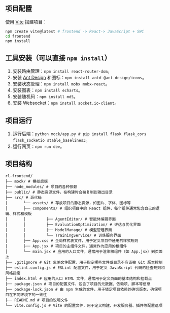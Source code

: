 ## 项目配置

使用 [Vite](https://vitejs.cn/vite3-cn/guide/) 搭建项目：
```bash
npm create vite@latest # frontend -> React-> JavaScript + SWC
cd frontend
npm install
```

## 工具安装（可以直接 `npm install`）

1. 安装路由管理：`npm install react-router-dom`。
2. 安装 [Ant Design](https://ant.design/docs/react/use-with-vite-cn) 和图标：`npm install antd @ant-design/icons`。
3. 安装状态管理：`npm install mobx mobx-react`。
4. 安装图表：`npm install echarts`。
5. 安装随机码：`npm install md5`。
6. 安装 Websocket：`npm install socket.io-client`。

## 项目运行

1. 运行后端：`python mock/app.py # pip install flask flask_cors flask_socketio stable_baselines3`。
2. 运行网页：`npm run dev`。

## 项目结构

```
rl-frontend/  
├── mock/ # 模拟后端  
├── node_modules/ # 项目的各种依赖  
├── public/ # 静态资源文件，在构建时会被复制到输出目录  
├── src/ # 源代码  
│       └── assets/ # 存放项目的静态资源，如图片、字体、图标等  
│       ├── components/ # 组织项目中的 React 组件，每个组件通常包含自己的逻辑、样式和模板  
│       │         ├── AgentEditor/ # 智能体编辑界面  
│       │         ├── EvaluationOptimization/ # 评估与优化界面  
│       │         ├── ModelManage/ # 模型管理界面  
│       │         └── TrainingService/ # 训练服务界面  
│       ├── App.css # 全局样式表文件，用于定义项目中通用的样式规则   
│       ├── App.jsx # 项目的主组件文件，通常作为应用的根组件   
│       └── main.jsx # 应用的入口文件，通常用于渲染根组件（如 App.jsx）到页面上  
├── .gitignore # Git 忽略文件配置，用于指定哪些文件或目录不应该被 Git 版本控制  
├── eslint.config.js # ESLint 配置文件，用于定义 JavaScript 代码的检查规则和风格指南  
├── index.html # 应用的入口 HTML 文件，通常用于定义页面的基本结构和挂载点  
├── package.json # 项目的配置文件，包含了项目的元数据、依赖项、脚本等信息  
├── package-lock.json # 由 npm 生成的文件，用于锁定项目依赖的确切版本，确保项目在不同环境下的一致性  
├── README.md # 项目的说明文件  
└── vite.config.js # Vite 的配置文件，用于定义构建、开发服务器、插件等配置选项
```